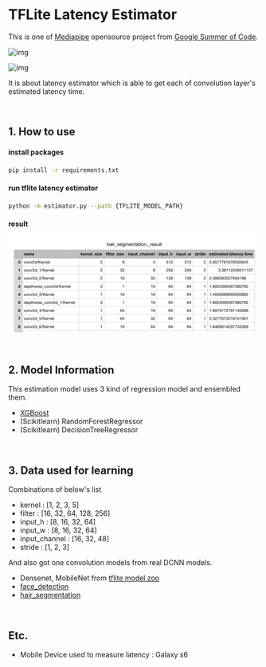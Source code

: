 

# TFLite Latency Estimator

This is one of [Mediapipe](https://google.github.io/mediapipe/) opensource project from [Google Summer of Code](https://summerofcode.withgoogle.com/). 

![img](https://www.embecosm.com/app/uploads/gsoc.png)

![img](https://google.github.io/mediapipe/images/mediapipe_small.png)

It is about latency estimator which is able to get each of convolution layer's estimated latency time. 

<br/>


## 1. How to use

#### install packages
```bash
pip install -r requirements.txt
```

#### run tflite latency estimator
```bash
python -m estimator.py --path {TFLITE_MODEL_PATH}
```

#### result

![img](./img/img.png)

<br/>

## 2. Model Information

This estimation model uses 3 kind of regression model and ensembled them. 

- [XGBoost](https://xgboost.readthedocs.io/en/latest/)
- (Scikitlearn) RandomForestRegressor
- (Scikitlearn) DecisionTreeRegressor

<br/>

## 3. Data used for learning

Combinations of below's list

- kernel : [1, 2, 3, 5]
- filter : [16, 32, 64, 128, 256]
- input_h : [8, 16, 32, 64]
- input_w : [8, 16, 32, 64]
- input_channel : [16, 32, 48]
- stride : [1, 2, 3]

And also got one convolution models from real DCNN models.

- Densenet, MobileNet from [tflite model zoo](https://www.tensorflow.org/lite/guide/hosted_models?hl=ko)
- [face_detection](https://github.com/google/mediapipe/blob/master/mediapipe/modules/face_detection/face_detection_short_range.tflite)
- [hair_segmentation](https://github.com/google/mediapipe/blob/master/mediapipe/models/hair_segmentation.tflite)

<br/>

## Etc.

- Mobile Device used to measure latency : Galaxy s6